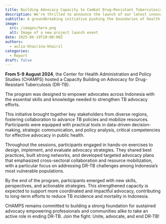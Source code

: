 ```yaml
---
title: Building Advocacy Capacity to Combat Drug-Resistant Tuberculosis
description: We're thrilled to announce the launch of our latest innovative project, set to revolutionize the industry.
subtitle: A groundbreaking initiative pushing the boundaries of health.
image:
  src: /images/hero.png
  alt: Image of a new project launch event
date: 2025-06-19T10:00:00Z
authors:
  - aulia-khairina-khairil
categories:
  - Report
draft: false
---
```


**From 5-9 August 2024**, the Center for Health Administration and Policy Studies (CHAMPS) hosted a Capacity Building on Advocacy for Drug-Resistant Tuberculosis (DR-TB).

The program was designed to empower advocates across Indonesia with the essential skills and knowledge needed to strengthen TB advocacy efforts.

This initiative brought together key stakeholders from diverse regions, fostering collaboration to advance TB policies and mobilize resources. Participants were equipped with practical tools in data-driven decision-making, strategic communication, and policy analysis, critical competencies for effective advocacy in public health.

Throughout the sessions, participants engaged in hands-on exercises to design, implement, and evaluate advocacy strategies. They shared best practices, built strong networks, and developed targeted advocacy plans that emphasized cross-sectoral collaboration and resource mobilization, with a particular focus on addressing DR-TB challenges among Indonesia’s most vulnerable populations.

By the end of the program, participants emerged with new skills, perspectives, and actionable strategies. This strengthened capacity is expected to support more coordinated and impactful advocacy, contributing to long-term efforts to reduce TB incidence and mortality in Indonesia.

CHAMPS remains committed to building a strong foundation for sustained advocacy empowering professionals and communities alike to take an active role in ending DR-TB.
Join the fight: Unite, advocate, and end DR-TB!
